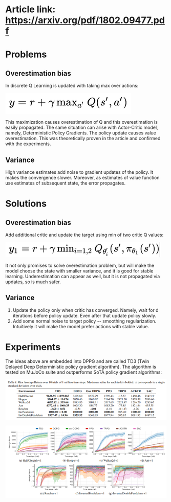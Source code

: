 # Article link: https://arxiv.org/pdf/1802.09477.pdf

# Problems
## Overestimation bias

In discrete Q Learning is updated with taking max over actions:

![](1_q_formula.png)

This maximization causes overestimation of Q and this overestimation is easily propagated.
The same situation can arise with Actor-Critic model, namely, Deterministic Policy Gradients. The policy update causes value overestimation. This was theoretically proven in the article and confirmed with the experiments.

## Variance

High variance estimates add noise to gradient updates of the policy. It makes the convergence slower.
Moreover, as estimates of value function use estimates of subsequent state, the error propagates.

# Solutions

## Overestimation bias

Add additional critic and update the target using min of two critic Q values:

![](1_new_formula.png)

It not only promises to solve overestimation problem, but will make the model choose the state with smaller variance, and it is good for stable learning. Underestimation can appear as well, but it is not propagated via updates, so is much safer.

## Variance

1. Update the policy only when critic has converged. Namely, wait for d iterations before policy update. Even after that update policy slowly.
2. Add some normal noise to target policy -- smoothing regularization. Intuitively it will make the model prefer actions with stable value.

# Experiments

The ideas above are embedded into DPPG and are called TD3 (Twin Delayed Deep Deterministic policy gradient algorithm). The algorithm is tested on MuJoCo suite and outperforms SoTA policy gradient algorithms:

![](1_table.png)

![](1_learning_curves.png)
